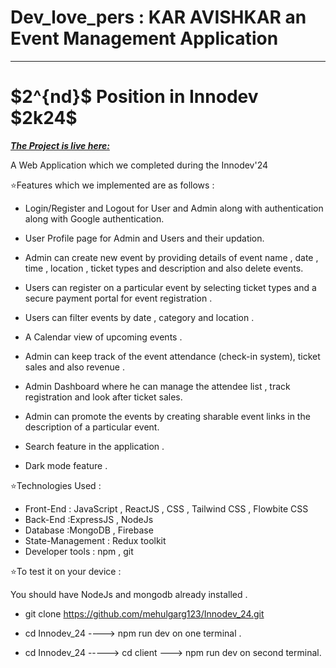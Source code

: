 # Dev_love_pers : KAR AVISHKAR an Event Management Application 
<hr/>

<h1>
 $2^{nd}$ Position in Innodev $2k24$
</h1>

**_[The Project is live here: ](https://innodev-24-3.onrender.com)_**
<br/>



A Web Application which we completed during the Innodev'24

⭐Features which we implemented are as follows : 

 - Login/Register and Logout for User and Admin along with authentication along with Google authentication. 

 - User Profile page for Admin and Users and their updation.

 - Admin can create new event by providing details of event name , date , time , location , ticket types and description and also delete events.

 - Users can register on a particular event by selecting ticket types and a secure payment portal for event registration .

 - Users can filter events by date , category and location .

 - A Calendar view of upcoming events .


 
 - Admin can keep track of the event attendance (check-in system), ticket sales and also revenue .

 - Admin Dashboard where he can manage the attendee list , track registration and look after ticket sales.

 - Admin can promote the events by creating sharable event links in the description of a particular event.

 - Search feature in the application .

 - Dark mode feature .

⭐Technologies Used : 

 - Front-End : JavaScript , ReactJS , CSS , Tailwind CSS , Flowbite CSS
 - Back-End :ExpressJS , NodeJs
 - Database :MongoDB , Firebase
 - State-Management : Redux toolkit
 - Developer tools : npm , git


⭐To test it on your device : 

 You should have NodeJs and mongodb already installed .

 - git clone https://github.com/mehulgarg123/Innodev_24.git

 - cd Innodev_24 ----> npm run dev on one terminal .

 - cd Innodev_24 -----> cd client ---> npm run dev on second terminal.



